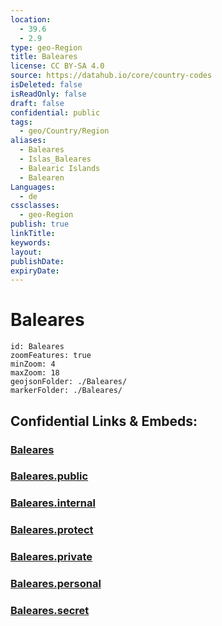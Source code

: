 ```yaml
---
location:
  - 39.6
  - 2.9
type: geo-Region
title: Baleares
license: CC BY-SA 4.0
source: https://datahub.io/core/country-codes
isDeleted: false
isReadOnly: false
draft: false
confidential: public
tags:
  - geo/Country/Region
aliases:
  - Baleares
  - Islas_Baleares
  - Balearic Islands
  - Balearen
Languages:
  - de
cssclasses:
  - geo-Region
publish: true
linkTitle: 
keywords: 
layout: 
publishDate: 
expiryDate:
---
```


# Baleares

```leaflet
id: Baleares
zoomFeatures: true 
minZoom: 4 
maxZoom: 18
geojsonFolder: ./Baleares/
markerFolder: ./Baleares/
```


## Confidential Links & Embeds: 

### [Baleares](/_Standards/Earth/Continent/Europe/Europe~South/Spain/Provinces~Spain/Baleares.md) 

### [Baleares.public](/_public/Earth/Continent/Europe/Europe~South/Spain/Provinces~Spain/Baleares.public.md) 

### [Baleares.internal](/_internal/Earth/Continent/Europe/Europe~South/Spain/Provinces~Spain/Baleares.internal.md) 

### [Baleares.protect](/_protect/Earth/Continent/Europe/Europe~South/Spain/Provinces~Spain/Baleares.protect.md) 

### [Baleares.private](/_private/Earth/Continent/Europe/Europe~South/Spain/Provinces~Spain/Baleares.private.md) 

### [Baleares.personal](/_personal/Earth/Continent/Europe/Europe~South/Spain/Provinces~Spain/Baleares.personal.md) 

### [Baleares.secret](/_secret/Earth/Continent/Europe/Europe~South/Spain/Provinces~Spain/Baleares.secret.md)

